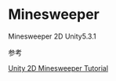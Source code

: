 # Minesweeper
Minesweeper 2D Unity5.3.1

参考

[Unity 2D Minesweeper Tutorial](http://noobtuts.com/unity/2d-minesweeper-game)
